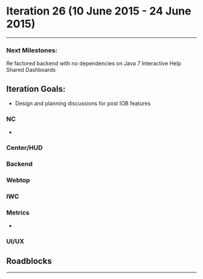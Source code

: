 # Iteration 26 (10 June 2015 - 24 June 2015)

*** 
### Next Milestones:
Re factored backend with no dependencies on Java 7
Interactive Help
Shared Dashboards


## Iteration Goals:
* Design and planning discussions for post IOB features


### NC 
* 

### Center/HUD

### Backend

### Webtop

### IWC

### Metrics
* 

### UI/UX

## Roadblocks

***